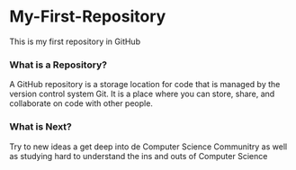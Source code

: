 # My-First-Repository
This is my first repository in GitHub

### What is a Repository?
A GitHub repository is a storage location for code that is managed by the version control system Git. It is a place where you can store, share, and collaborate on code with other people.


### What is Next?
Try to new ideas a get deep into de Computer Science Communitry as well as studying hard to understand the ins and outs of Computer Science
